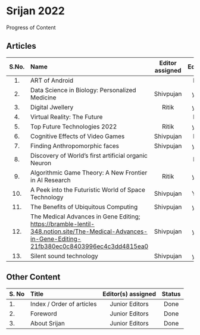 # Srijan 2022

Progress of Content

## Articles

S.No.   |         Name            | Editor assigned   | Edited | Status/Comments   | Conclusion
:------:|:----------------------- |:-----------------:|:------:|:-----------------:|:------------:
|1. | ART of Android  |  | No | Not Reviewed | No |
|2. | Data Science in Biology: Personalized Medicine | Shivpujan | yes  | Not Reviewed | No |
|3. | Digital Jwellery | Ritik | yes | No Reviewed | No |
|4. | Virtual Reality: The Future |  | No | Not Reviewed | No |
|5. | Top Future Technologies 2022 | Ritik | yes | Not Reviewed | No  |
|6. | Cognitive Effects of Video Games | Shivpujan | No | Not Reviewed | No |
|7. | Finding Anthropomorphic faces | Shivpujan | yes | Not Reviewed | No |
|8. | Discovery of World’s first artificial organic Neuron |  | No | Not Reviewed | No |
|9. | Algorithmic Game Theory: A New Frontier in AI Research | Ritik | yes | Not Reviewed | No |
|10. | A Peek into the Futuristic World of Space Technology | Shivpujan | Yes | Not Reviewed | No |
|11. | The Benefits of Ubiquitous Computing | Shivpujan | yes | Not Reviewed | No |
|12. | The Medical Advances in Gene Editing; <https://bramble-lentil-348.notion.site/The-Medical-Advances-in-Gene-Editing-21fb380ec0c8403996ec4c3dd4815ea0> | Shivpujan | yes | Not Reviewed | No |
|13. | Silent sound technology  | Shivpujan | yes | Not Reviewed | No |

## Other Content

S. No | Title |Editor(s) assigned |Status |
------|:------|:-----------------:|:------:
|1. | Index / Order of articles | Junior Editors | Done |
|2. | Foreword | Junior Editors | Done |
|3. | About Srijan | Junior Editors | Done |
